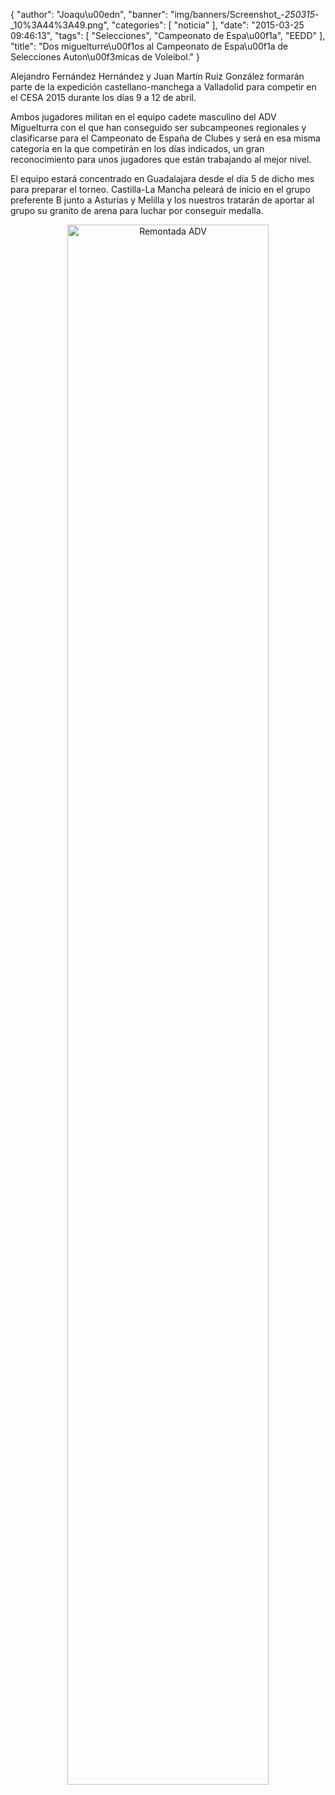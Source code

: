 {
  "author": "Joaqu\u00edn", 
  "banner": "img/banners/Screenshot_-_250315_-_10%3A44%3A49.png", 
  "categories": [
    "noticia"
  ], 
  "date": "2015-03-25 09:46:13", 
  "tags": [
    "Selecciones", 
    "Campeonato de Espa\u00f1a", 
    "EEDD"
  ], 
  "title": "Dos miguelturre\u00f1os al Campeonato de Espa\u00f1a de Selecciones Auton\u00f3micas de Voleibol."
}

Alejandro Fernández Hernández y Juan Martín Ruiz González formarán parte de la expedición castellano-manchega a Valladolid para competir en el CESA 2015 durante los días 9 a 12 de abril.

Ambos jugadores militan en el equipo cadete masculino del ADV Miguelturra con el que han conseguido ser subcampeones regionales y clasificarse para el Campeonato de España de Clubes y será en esa misma categoría en la que competirán en los días indicados, un gran reconocimiento para unos jugadores que están trabajando al mejor nivel.

El equipo estará concentrado en Guadalajara desde el día 5 de dicho mes para preparar el torneo. Castilla-La Mancha peleará de inicio en el grupo preferente B junto a Asturias y Melilla y los nuestros tratarán de aportar al grupo su granito de arena para luchar por conseguir medalla.

<center>
<img alt="Remontada ADV" width="80%" align="center" src="http://www.advmiguelturra.org/drupal/sites/default/files/Screenshot%20-%20250315%20-%2010%3A44%3A49.png"/> </center>

